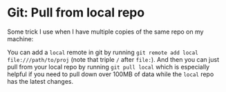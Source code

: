 # Git: Pull from local repo

Some trick I use when I have multiple copies of the same repo on my machine:

You can add a `local` remote in git by running `git remote add local file:///path/to/proj` (note that triple `/` after `file:`).
And then you can just pull from your local repo by running `git pull local` which is especially helpful if you need to pull down over 100MB of data while the `local` repo has the latest changes.
